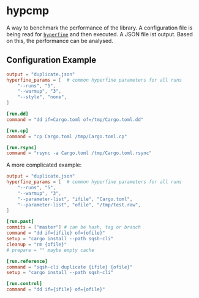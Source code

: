 # hypcmp

A way to benchmark the performance of the library. A configuration file
is being read for [`hyperfine`](https://github.com/sharkdp/hyperfine)
and then executed. A JSON file ist output.
Based on this, the performance can be analysed.

## Configuration Example

```toml
output = "duplicate.json"
hyperfine_params = [  # common hyperfine parameters for all runs
    "--runs", "5",
    "--warmup", "3",
    "--style", "none",
]

[run.dd]
command = "dd if=Cargo.toml of=/tmp/Cargo.toml.dd"

[run.cp]
command = "cp Cargo.toml /tmp/Cargo.toml.cp"

[run.rsync]
command = "rsync -a Cargo.toml /tmp/Cargo.toml.rsync"
```

A more complicated example:

```toml
output = "duplicate.json"
hyperfine_params = [  # common hyperfine parameters for all runs
    "--runs", "5",
    "--warmup", "3",
    "--parameter-list", "ifile", "Cargo.toml",
    "--parameter-list", "ofile", "/tmp/test.raw",
]

[run.past]
commits = ["master"] # can be hash, tag or branch
command = "dd if={ifile} of={ofile}"
setup = "cargo install --path sqsh-cli"
cleanup = "rm {ofile}"
# prepare = "" maybe empty cache

[run.reference]
command = "sqsh-cli duplicate {ifile} {ofile}"
setup = "cargo install --path sqsh-cli"

[run.control]
command = "dd if={ifile} of={ofile}"
```
